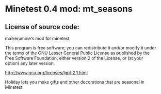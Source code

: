 Minetest 0.4 mod: mt_seasons
=========================

License of source code:
-----------------------
maikerumine's mod for minetest

This program is free software; you can redistribute it and/or modify
it under the terms of the GNU Lesser General Public License as published by
the Free Software Foundation; either version 2 of the License, or
(at your option) any later version.

http://www.gnu.org/licenses/lgpl-2.1.html


Holiday lets you make gifts and other decorations that are seasonal in Minetest.
